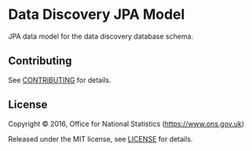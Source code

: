# Data Discovery JPA Model

JPA data model for the data discovery database schema.

## Contributing

See [CONTRIBUTING](CONTRIBUTING.md) for details.

## License

Copyright © 2016, Office for National Statistics (https://www.ons.gov.uk)

Released under the MIT license, see [LICENSE](LICENSE.md) for details.
